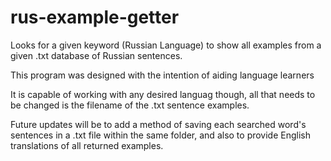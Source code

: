 # rus-example-getter

Looks for a given keyword (Russian Language) to show all examples from a given .txt database of Russian sentences.

This program was designed with the intention of aiding language learners

It is capable of working with any desired languag though, all that needs to be changed is the filename of the .txt sentence examples.

Future updates will be to add a method of saving each searched word's sentences in a <name>.txt file within the same folder,
    and also to provide English translations of all returned examples.
